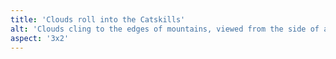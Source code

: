 ```yaml
---
title: 'Clouds roll into the Catskills'
alt: 'Clouds cling to the edges of mountains, viewed from the side of a mountain.'
aspect: '3x2'
---
```

